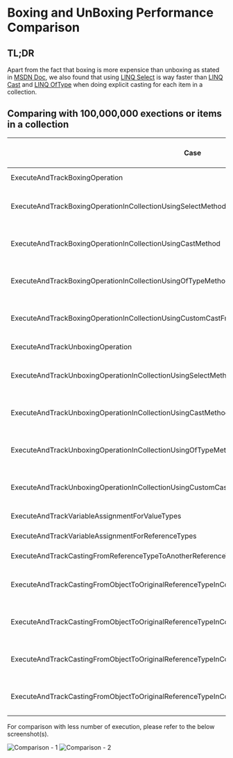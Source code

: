 # Boxing and UnBoxing Performance Comparison

## TL;DR

Apart from the fact that boxing is more expensice than unboxing as stated in [MSDN Doc](https://docs.microsoft.com/en-us/dotnet/framework/performance/performance-tips#boxing-and-unboxing), we also found that using [LINQ Select](https://github.com/microsoft/referencesource/blob/master/System.Core/System/Linq/Enumerable.cs#L38) is way faster than [LINQ Cast](https://github.com/microsoft/referencesource/blob/master/System.Core/System/Linq/Enumerable.cs#L1031) and [LINQ OfType](https://github.com/microsoft/referencesource/blob/master/System.Core/System/Linq/Enumerable.cs#L1020) when doing explicit casting for each item in a collection.

## Comparing with 100,000,000 exections or items in a collection

|Case|Type|Total time elapsed|Average time per execution|
|----|----|-----------------:|-------------------------:|
|ExecuteAndTrackBoxingOperation|Multiple Executions|185 ms|0.00000185 ms|
|ExecuteAndTrackBoxingOperationInCollectionUsingSelectMethod|Single Execution For Each Item|6055 ms|0.00006055 ms|
|ExecuteAndTrackBoxingOperationInCollectionUsingCastMethod|Single Execution For Each Item|13103 ms|0.00013103 ms|
|ExecuteAndTrackBoxingOperationInCollectionUsingOfTypeMethod|Single Execution For Each Item|13589 ms|0.00013589 ms|
|ExecuteAndTrackBoxingOperationInCollectionUsingCustomCastFromValueTypeToObjectMethod|Single Execution For Each Item|7184 ms|0.00007184 ms|
|ExecuteAndTrackUnboxingOperation|Multiple Executions|246 ms|0.00000246 ms|
|ExecuteAndTrackUnboxingOperationInCollectionUsingSelectMethod|Single Execution For Each Item|469 ms|0.00000469 ms|
|ExecuteAndTrackUnboxingOperationInCollectionUsingCastMethod|Single Execution For Each Item|2528 ms|0.00002528 ms|
|ExecuteAndTrackUnboxingOperationInCollectionUsingOfTypeMethod|Single Execution For Each Item|3024 ms|0.00003024 ms|
|ExecuteAndTrackUnboxingOperationInCollectionUsingCustomCastFromObjectMethod|Single Execution For Each Item|1789 ms|0.00001789 ms|
|ExecuteAndTrackVariableAssignmentForValueTypes|Multiple Executions|176 ms|0.00000176 ms|
|ExecuteAndTrackVariableAssignmentForReferenceTypes|Multiple Executions|180 ms|0.00000180 ms|
|ExecuteAndTrackCastingFromReferenceTypeToAnotherReferenceType|Multiple Executions|207 ms|0.00000207 ms|
|ExecuteAndTrackCastingFromObjectToOriginalReferenceTypeInCollectionUsingSelectMethod|Single Execution For Each Item|834 ms|0.00000834 ms|
|ExecuteAndTrackCastingFromObjectToOriginalReferenceTypeInCollectionUsingCastMethod|Single Execution For Each Item|3924 ms|0.00003924 ms|
|ExecuteAndTrackCastingFromObjectToOriginalReferenceTypeInCollectionUsingOfTypeMethod|Single Execution For Each Item|4495 ms|0.00004495 ms|
|ExecuteAndTrackCastingFromObjectToOriginalReferenceTypeInCollectionUsingCustomCastFromObjectMethod|Single Execution For Each Item|2611 ms|0.00002611 ms|

For comparison with less number of execution, please refer to the below screenshot(s).

![Comparison - 1](https://user-images.githubusercontent.com/12688884/102574183-e7a29580-413b-11eb-9b7d-cf3a3c2c024f.png)
![Comparison - 2](https://user-images.githubusercontent.com/12688884/102574209-f7ba7500-413b-11eb-9b47-7d9638fbf778.png)